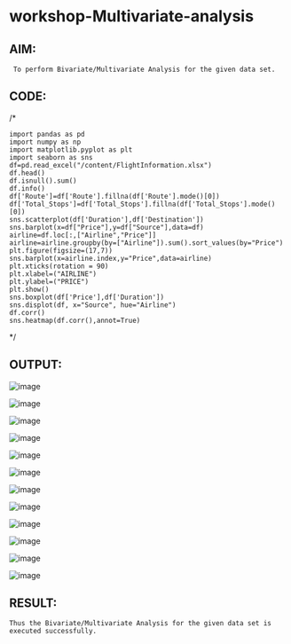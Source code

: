 # workshop-Multivariate-analysis
## AIM:
     To perform Bivariate/Multivariate Analysis for the given data set.
## CODE:
/*
~~~
import pandas as pd
import numpy as np
import matplotlib.pyplot as plt
import seaborn as sns
df=pd.read_excel("/content/FlightInformation.xlsx")
df.head()
df.isnull().sum()
df.info()
df['Route']=df['Route'].fillna(df['Route'].mode()[0])
df['Total_Stops']=df['Total_Stops'].fillna(df['Total_Stops'].mode()[0])
sns.scatterplot(df['Duration'],df['Destination'])
sns.barplot(x=df["Price"],y=df["Source"],data=df)
airline=df.loc[:,["Airline","Price"]]
airline=airline.groupby(by=["Airline"]).sum().sort_values(by="Price")
plt.figure(figsize=(17,7))
sns.barplot(x=airline.index,y="Price",data=airline)
plt.xticks(rotation = 90)
plt.xlabel=("AIRLINE")
plt.ylabel=("PRICE")
plt.show()
sns.boxplot(df['Price'],df['Duration'])
sns.displot(df, x="Source", hue="Airline")
df.corr()
sns.heatmap(df.corr(),annot=True)

~~~
*/

## OUTPUT:

![image](https://user-images.githubusercontent.com/103166779/193091025-4e056669-34f9-4750-8144-c3362394027d.png)

![image](https://user-images.githubusercontent.com/103166779/193091474-b44d5430-acd5-4c32-bb17-7db15b60e3cc.png)

![image](https://user-images.githubusercontent.com/103166779/193091989-ba5afdc5-ad4a-4c29-b0db-f4b7987e4fc3.png)

![image](https://user-images.githubusercontent.com/103166779/193092243-12cefe29-6a0f-4dee-ad2e-dd56ccbf2c30.png)

![image](https://user-images.githubusercontent.com/103166779/193092424-c5861470-b012-489e-8a29-a77d6336039b.png)

![image](https://user-images.githubusercontent.com/103166779/193092588-30822169-3ba4-4546-b5e5-fb78f047f433.png)

![image](https://user-images.githubusercontent.com/103166779/193092827-5f2f93c2-0e54-4fba-b412-2845f8f900a1.png)

![image](https://user-images.githubusercontent.com/103166779/193092980-4a405690-cd56-4cd4-9532-2deee6d4f8d0.png)

![image](https://user-images.githubusercontent.com/103166779/193093127-3b8e89b2-85a2-4bef-a031-a9a0528ff8b5.png)

![image](https://user-images.githubusercontent.com/103166779/193093259-2c6409f4-7314-4e02-bd60-a1ef0dcac102.png)

![image](https://user-images.githubusercontent.com/103166779/193093388-b9defbed-33c3-4f34-803a-883df82f0e2b.png)

![image](https://user-images.githubusercontent.com/103166779/193093493-a6d74108-6d1d-40af-8b5b-cc3ef670633a.png)


## RESULT:
    Thus the Bivariate/Multivariate Analysis for the given data set is executed successfully.


